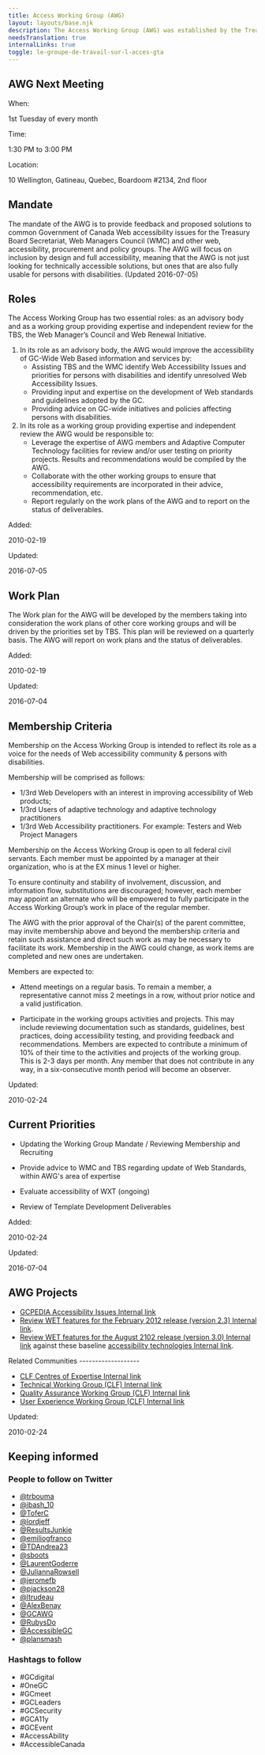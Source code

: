 ```yaml
---
title: Access Working Group (AWG)
layout: layouts/base.njk
description: The Access Working Group (AWG) was established by the Treasury Board Internet Advisory Committee (parent committee) on August 1, 1997 to engage in collaborative activities between government, private sector and community organizations that have a stake in ensuring equitable access to information and services, especially for, but not limited to persons with disabilities, for the purpose of providing input to Government of Canada (GoC) policy making.
needsTranslation: true
internalLinks: true
toggle: le-groupe-de-travail-sur-l-acces-gta
---
```


## AWG Next Meeting

<dl class="dl-horizontal brdr-0">
When:

1st Tuesday of every month

Time:

1:30 PM to 3:00 PM

Location:

10 Wellington, Gatineau, Quebec, Boardoom #2134, 2nd floor

</dl>

## Mandate

The mandate of the AWG is to provide feedback and proposed solutions to common Government of Canada Web accessibility issues for the Treasury Board Secretariat, Web Managers Council (WMC) and other web, accessibility, procurement and policy groups. The AWG will focus on inclusion by design and full accessibility, meaning that the AWG is not just looking for technically accessible solutions, but ones that are also fully usable for persons with disabilities. (Updated 2016-07-05)

## Roles

The Access Working Group has two essential roles: as an advisory body and as a working group providing expertise and independent review for the TBS, the Web Manager’s Council and Web Renewal Initiative.

1.  In its role as an advisory body, the AWG would improve the accessibility of GC-Wide Web Based information and services by:
    - Assisting TBS and the WMC identify Web Accessibility Issues and priorities for persons with disabilities and identify unresolved Web Accessibility Issues.
    - Providing input and expertise on the development of Web standards and guidelines adopted by the GC.
    - Providing advice on GC-wide initiatives and policies affecting persons with disabilities.
2.  In its role as a working group providing expertise and independent review the AWG would be responsible to:
    - Leverage the expertise of AWG members and Adaptive Computer Technology facilities for review and/or user testing on priority projects. Results and recommendations would be compiled by the AWG.
    - Collaborate with the other working groups to ensure that accessibility requirements are incorporated in their advice, recommendation, etc.
    - Report regularly on the work plans of the AWG and to report on the status of deliverables.

<dl class="dl-horizontal brdr-0">
Added:

2010-02-19

Updated:

2016-07-05

</dl>

## Work Plan

The Work plan for the AWG will be developed by the members taking into consideration the work plans of other core working groups and will be driven by the priorities set by TBS. This plan will be reviewed on a quarterly basis. The AWG will report on work plans and the status of deliverables.

<dl class="dl-horizontal brdr-0">
Added:

2010-02-19

Updated:

2016-07-04

</dl>

## Membership Criteria

Membership on the Access Working Group is intended to reflect its role as a voice for the needs of Web accessibility community & persons with disabilities.

Membership will be comprised as follows:

- 1/3rd Web Developers with an interest in improving accessibility of Web products;
- 1/3rd Users of adaptive technology and adaptive technology practitioners
- 1/3rd Web Accessibility practitioners. For example: Testers and Web Project Managers

Membership on the Access Working Group is open to all federal civil servants. Each member must be appointed by a manager at their organization, who is at the EX minus 1 level or higher.

To ensure continuity and stability of involvement, discussion, and information flow, substitutions are discouraged; however, each member may appoint an alternate who will be empowered to fully participate in the Access Working Group’s work in place of the regular member.

The AWG with the prior approval of the Chair(s) of the parent committee, may invite membership above and beyond the membership criteria and retain such assistance and direct such work as may be necessary to facilitate its work. Membership in the AWG could change, as work items are completed and new ones are undertaken.

Members are expected to:

- Attend meetings on a regular basis. To remain a member, a representative cannot miss 2 meetings in a row, without prior notice and a valid justification.

- Participate in the working groups activities and projects. This may include reviewing documentation such as standards, guidelines, best practices, doing accessibility testing, and providing feedback and recommendations. Members are expected to contribute a minimum of 10% of their time to the activities and projects of the working group. This is 2-3 days per month. Any member that does not contribute in any way, in a six-consecutive month period will become an observer.
<dl class="dl-horizontal brdr-0">
Updated:

2010-02-24

</dl>

## Current Priorities

- Updating the Working Group Mandate / Reviewing Membership and Recruiting

- Provide advice to WMC and TBS regarding update of Web Standards, within AWG's area of expertise
- Evaluate accessibility of WXT (ongoing)
- Review of Template Development Deliverables
<dl class="dl-horizontal brdr-0">
Added:

2010-02-24

Updated:

2016-07-04

</dl>

<h2>AWG Projects</h2>
<ul>
	<li><a href="https://www.gcpedia.gc.ca/wiki/GCPEDIA_Accessibility_Issues">GCPEDIA Accessibility Issues <i class="fas fa-external-link-square-alt" aria-hidden="true"></i><span class="wb-inv">Internal link</span></a></li>
	<li><a href="https://www.gcpedia.gc.ca/wiki/Access_Working_Group_(CLF)_/_WET_Sub-project_testing_status">Review WET features for the February 2012 release (version 2.3) <i class="fas fa-external-link-square-alt" aria-hidden="true"></i><span class="wb-inv">Internal link</span></a>.</li>
	<li><a href="https://www.gcpedia.gc.ca/wiki/Access_Working_Group_(CLF)_/_WET_Sub-project_testing_status_v3">Review WET features for the August 2102 release (version 3.0) <i class="fas fa-external-link-square-alt" aria-hidden="true"></i><span class="wb-inv">Internal link</span></a> against these baseline <a href="https://www.gcpedia.gc.ca/wiki/Accessibility_technologies">accessibility technologies <i class="fas fa-external-link-square-alt" aria-hidden="true"></i><span class="wb-inv">Internal link</span></a>.</li>
</ul>
Related Communities
-------------------
<ul>
	<li><a href="https://www.gcpedia.gc.ca/wiki/CLF_Centres_of_Expertise">CLF Centres of Expertise <i class="fas fa-external-link-square-alt" aria-hidden="true"></i><span class="wb-inv">Internal link</span></a></li>
	<li><a href="https://www.gcpedia.gc.ca/wiki/Technical_Working_Group_(CLF)">Technical Working Group (CLF) <i class="fas fa-external-link-square-alt" aria-hidden="true"></i><span class="wb-inv">Internal link</span></a></li>
	<li><a href="https://www.gcpedia.gc.ca/wiki/Quality_Assurance_Working_Group_(CLF):_Main">Quality Assurance Working Group (CLF) <i class="fas fa-external-link-square-alt" aria-hidden="true"></i><span class="wb-inv">Internal link</span></a></li>
	<li><a href="https://www.gcpedia.gc.ca/wiki/User_experience_working_group_(CLF)">User Experience Working Group (CLF) <i class="fas fa-external-link-square-alt" aria-hidden="true"></i><span class="wb-inv">Internal link</span></a></li>
</ul>
<dl class="dl-horizontal brdr-0">
Updated:

2010-02-24

</dl>

## Keeping informed

### People to follow on Twitter

- [@trbouma](https://twitter.com/trbouma)
- [@ibash_10](https://twitter.com/ibash_10)
- [@ToferC](https://twitter.com/ToferC)
- [@lordjeff](https://twitter.com/lordjeff)
- [@ResultsJunkie](https://twitter.com/ResultsJunkie)
- [@emiliogfranco](https://twitter.com/emiliogfranco)
- [@TDAndrea23](https://twitter.com/TDAndrea23)
- [@sboots](https://twitter.com/sboots)
- [@LaurentGoderre](https://twitter.com/LaurentGoderre)
- [@JuliannaRowsell](https://twitter.com/JuliannaRowsell)
- [@jeromefb](https://twitter.com/jeromefb)
- [@pjackson28](https://twitter.com/pjackson28)
- [@ltrudeau](https://twitter.com/ltrudeau)
- [@AlexBenay](https://twitter.com/AlexBenay)
- [@GCAWG](https://twitter.com/GCAWG)
- [@RubysDo](https://twitter.com/RubysDo)
- [@AccessibleGC](https://twitter.com/AccessibleGC)
- [@plansmash](https://twitter.com/plansmash)

### Hashtags to follow

- #GCdigital
- #OneGC
- #GCmeet
- #GCLeaders
- #GCSecurity
- #GCA11y
- #GCEvent
- #AccessAbility
- #AccessibleCanada
